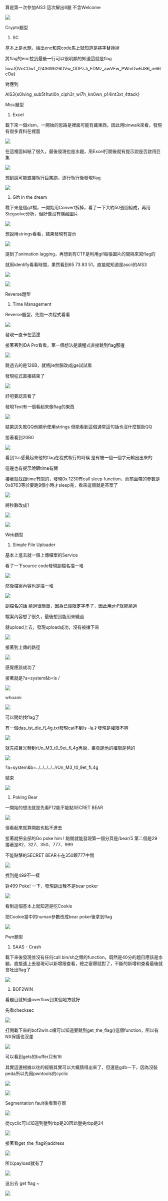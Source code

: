 ﻿算是第一次參加AIS3 這次解出8題 不含Welcome

![](Pictures/1.png)

Crypto題型

1. SC

基本上是水題，給出enc和原code馬上就知道是將字替換掉

將flag的enc拉到最後一行可以很明顯的知道這就是flag

5xvJ{IVnCDwT\_I24t6W626DVw\_ODPzJi\_FDMz\_awVFw\_PWmDw6J86\_m66cOa}

對應到

AIS3{s0lving\_sub5t1tuti0n\_ciph3r\_wi7h\_kn0wn\_p14int3xt\_4ttack}

Misc題型

1. Excel

載下來一個xlsm，一開始的思路是裡面可能有藏東西，因此用binwalk來看，發現有很多資料在裡面

![](Aspose.Words.9b38d774-4e64-4a6f-9dc5-97260abb79ed.002.png)

在這裡面糾結了很久，最後發現也是水題，用Excel打開後就有提示說是否啟用巨集

![](Aspose.Words.9b38d774-4e64-4a6f-9dc5-97260abb79ed.003.png)

想到說可能直接執行巨集跑，逐行執行後發現flag

![](Aspose.Words.9b38d774-4e64-4a6f-9dc5-97260abb79ed.004.png)

1. Gift in the dream

載下來是個gif檔，一開始用Convert拆掉，看了一下大約50張圖組成，再用Stegsolve分析，但好像沒有隱藏圖片

![](Aspose.Words.9b38d774-4e64-4a6f-9dc5-97260abb79ed.005.png)

想說用strings看看，結果發現有提示

![](Aspose.Words.9b38d774-4e64-4a6f-9dc5-97260abb79ed.006.png)

提到了animation lagging，再想到有CTF是利用gif每張圖片的間隔來寫flag的

就用identify看看時間，果然看到65 73 83 51，直接就知道是ascii的AIS3

![](Aspose.Words.9b38d774-4e64-4a6f-9dc5-97260abb79ed.007.png)

![](Aspose.Words.9b38d774-4e64-4a6f-9dc5-97260abb79ed.008.png)


Reverse題型

1. Time Management

Reverse題型，先跑一次程式看看

![](Aspose.Words.9b38d774-4e64-4a6f-9dc5-97260abb79ed.009.png)

發現一直卡在這邊

接著丟到IDA Pro看看，第一個想法是讓程式直接跳到flag那邊

![](Aspose.Words.9b38d774-4e64-4a6f-9dc5-97260abb79ed.010.png)

跳過去的是126B，就將jle無腦改成jge試試看

發現程式直接結束了

![](Aspose.Words.9b38d774-4e64-4a6f-9dc5-97260abb79ed.011.png)

好吧要認真看了

發現Text有一個看起來像flag的東西

![](Aspose.Words.9b38d774-4e64-4a6f-9dc5-97260abb79ed.012.png)

結果送失敗QQ他顯示使用strings 但能看到這個通常這句話也沒什麼幫助QQ

接著看到20B0

![](Aspose.Words.9b38d774-4e64-4a6f-9dc5-97260abb79ed.013.png)

看到%c感覺起來他的flag在程式執行的時候 是有被一個一個字元輸出出來的

這邊也有提示說跟time有關

接著就找跟time有關的，發現0x 1230有call sleep function，而前面帶的參數是0x8763等於要跑9個小時才sleep完，看來這個就是答案了

![](Aspose.Words.9b38d774-4e64-4a6f-9dc5-97260abb79ed.014.png)

將秒數改成1

![](Aspose.Words.9b38d774-4e64-4a6f-9dc5-97260abb79ed.015.png)

![](Aspose.Words.9b38d774-4e64-4a6f-9dc5-97260abb79ed.016.png)

Web題型

1. Simple File Uploader

基本上進去就一個上傳檔案的Service

看了一下source code發現副檔名擋一堆

![](Aspose.Words.9b38d774-4e64-4a6f-9dc5-97260abb79ed.017.png)

然後檔案內容也是擋一堆

![](Aspose.Words.9b38d774-4e64-4a6f-9dc5-97260abb79ed.018.png)

副檔名的話 繞過很簡單，因為已經限定字串了，因此用phP就能繞過

檔案內容想了很久，最後想到能用<?php $\_GET['a']($\_GET['b']);?>來繞過

就upload上去，發現upload成功，沒有被擋下來

![](Aspose.Words.9b38d774-4e64-4a6f-9dc5-97260abb79ed.019.png)

接著到上傳的路徑

![](Aspose.Words.9b38d774-4e64-4a6f-9dc5-97260abb79ed.020.png)

感覺應該成功了

接著就是?a=system&b=ls /

![](Aspose.Words.9b38d774-4e64-4a6f-9dc5-97260abb79ed.021.png)

whoami

![](Aspose.Words.9b38d774-4e64-4a6f-9dc5-97260abb79ed.022.png)

可以開始找flag了

有一個das\_ist\_die\_fL4g.txt發現cat不到ls -la才發現是權限不夠

![](Aspose.Words.9b38d774-4e64-4a6f-9dc5-97260abb79ed.023.png)

就先把目光轉到rUn\_M3\_t0\_9et\_fL4g再說，畢竟跑他的權限是夠的

![](Aspose.Words.9b38d774-4e64-4a6f-9dc5-97260abb79ed.024.png)

?a=system&b=../../../../../rUn\_M3\_t0\_9et\_fL4g

結束

![](Aspose.Words.9b38d774-4e64-4a6f-9dc5-97260abb79ed.025.png)

1. Poking Bear

一開始的想法就是先看F12能不能點SECRET BEAR

![](Aspose.Words.9b38d774-4e64-4a6f-9dc5-97260abb79ed.026.png)

但看起來就算開啟也點不進去

接著就把全部的Go poke him ! 點開就能發現第一個分頁是/bear/5 第二個是29 接著是82、327、350、777、999

不能點擊的SECRET BEAR卡在350跟777中間

![](Aspose.Words.9b38d774-4e64-4a6f-9dc5-97260abb79ed.027.png)

找到是499不一樣

對499 Poke! 一下，發現跳出我不是bear poker

![](Aspose.Words.9b38d774-4e64-4a6f-9dc5-97260abb79ed.028.png)

看到這個基本上就知道是吃Cookie

把Cookie當中的human參數改成bear poker後拿到flag

![](Aspose.Words.9b38d774-4e64-4a6f-9dc5-97260abb79ed.029.png)

Pwn題型

1. SAAS - Crash

載下來後發現並沒有任何call bin/sh之類的function，既然是40分的題目應該是水題，直接連上去發現可以新增跟查看，總之塞爆就對了，不斷的新增和查看最後就會吐出flag了

![](Aspose.Words.9b38d774-4e64-4a6f-9dc5-97260abb79ed.030.png)

1. BOF2WIN

看題目就知道overflow到某個地方就好

先看checksec

![](Aspose.Words.9b38d774-4e64-4a6f-9dc5-97260abb79ed.031.png)

打開載下來的bof2win.c檔可以知道要跳到get\_the\_flag()這個function，所以有NX保護也沒差

![](Aspose.Words.9b38d774-4e64-4a6f-9dc5-97260abb79ed.032.png)

可以看到gets的buffer只有16

其實這邊根據以往的經驗其實可以大概猜得出來了，但還是gdb一下，因為沒裝peda所以先用pwntools的cyclic

![](Aspose.Words.9b38d774-4e64-4a6f-9dc5-97260abb79ed.033.png)

![](Aspose.Words.9b38d774-4e64-4a6f-9dc5-97260abb79ed.034.png)

Segmentation fault後看暫存器

![](Aspose.Words.9b38d774-4e64-4a6f-9dc5-97260abb79ed.035.png)

從cyclic可以知道到壓到rbp是20因此壓完rbp是24

![](Aspose.Words.9b38d774-4e64-4a6f-9dc5-97260abb79ed.036.png)

接著看get\_the\_flag的address

![](Aspose.Words.9b38d774-4e64-4a6f-9dc5-97260abb79ed.037.png)

所以payload就有了

![](Aspose.Words.9b38d774-4e64-4a6f-9dc5-97260abb79ed.038.png)

送出去 get flag ~

![](Aspose.Words.9b38d774-4e64-4a6f-9dc5-97260abb79ed.039.png)
